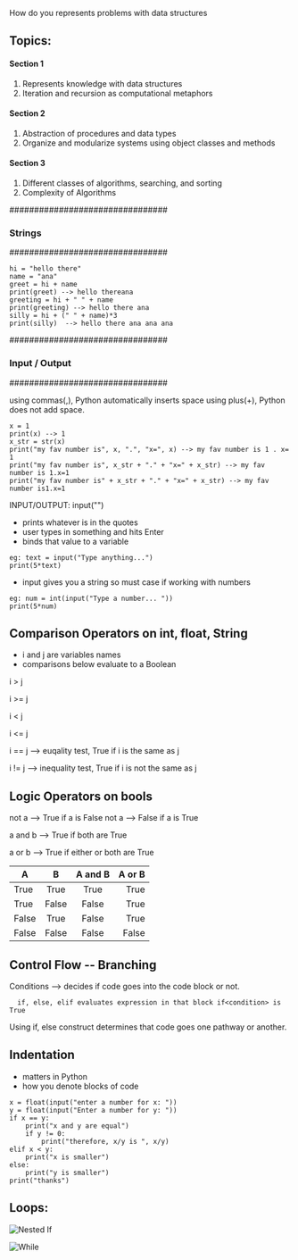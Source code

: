 How do you represents problems with data structures

## Topics:

#### Section 1

1. Represents knowledge with data structures
2. Iteration and recursion as computational metaphors

####  Section 2

1. Abstraction of procedures and data types
2. Organize and modularize systems using object classes and methods

#### Section 3

1. Different classes of algorithms, searching, and sorting
2. Complexity of Algorithms


################################
### Strings
################################

````
hi = "hello there"
name = "ana"
greet = hi + name
print(greet) --> hello thereana
greeting = hi + " " + name
print(greeting) --> hello there ana
silly = hi + (" " + name)*3
print(silly)  --> hello there ana ana ana
````

################################
### Input / Output
################################

using commas(,), Python automatically inserts space
using plus(+), Python does not add space.

````
x = 1
print(x) --> 1
x_str = str(x)
print("my fav number is", x, ".", "x=", x) --> my fav number is 1 . x= 1
print("my fav number is", x_str + "." + "x=" + x_str) --> my fav number is 1.x=1
print("my fav number is" + x_str + "." + "x=" + x_str) --> my fav number is1.x=1
````

INPUT/OUTPUT: input("")
- prints whatever is in the quotes
- user types in something and hits Enter
- binds that value to a variable
````
eg: text = input("Type anything...")
print(5*text)

````

- input gives you a string so must case if working with numbers
````
eg: num = int(input("Type a number... "))
print(5*num)

````

## Comparison Operators on int, float, String
- i and j are variables names
- comparisons below evaluate to a Boolean

i > j

i >= j

i < j

i <= j

i == j --> euqality test, True if i is the same as j

i != j --> inequality test, True if i is not the same as j


## Logic Operators on bools

not a --> True if a is False
not a --> False if a is True

a and b --> True if both are True

a or b --> True if either or both are True

| A | B | A and B  | A or B |
| --|:----------:|:--:| -----:|
| True| True | True  | True |
| True | False | False | True |
| False | True | False | True |
| False | False | False | False |


## Control Flow -- Branching

Conditions --> decides if code goes into the code block or not.

      if, else, elif evaluates expression in that block if<condition> is True

Using if, else construct determines that code goes one pathway or another.

## Indentation

- matters in Python
- how you denote blocks of code

````
x = float(input("enter a number for x: "))
y = float(input("Enter a number for y: "))
if x == y:
    print("x and y are equal")
    if y != 0:
        print("therefore, x/y is ", x/y)
elif x < y:
    print("x is smaller")
else:
    print("y is smaller")
print("thanks")
````

## Loops:

![Nested If]("https://github.com/david-chua/Comp_Sci_Study/blob/master/Introduction%20to%20Computer%20Science%20and%20Programming%20in%20Python/Images/Lecture1/Nested_If.png"")

![While]("https://github.com/david-chua/Comp_Sci_Study/blob/master/Introduction%20to%20Computer%20Science%20and%20Programming%20in%20Python/Images/Lecture1/While.png")
